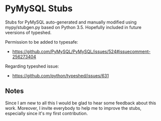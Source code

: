 # PyMySQL Stubs #

Stubs for PyMySQL auto-generated and manually modified using mypy/stubgen.py based on Python 3.5. Hopefully included in future veersions of typeshed.

Permission to be added to typesafe:
- https://github.com/PyMySQL/PyMySQL/issues/524#issuecomment-256273404

Regarding typeshed issue:
- https://github.com/python/typeshed/issues/631


## Notes ##

Since I am new to all this I would be glad to hear some feedback about this work. Moreover, I invite everybody to help me to improve the stubs, especially since it's my first contribution.
